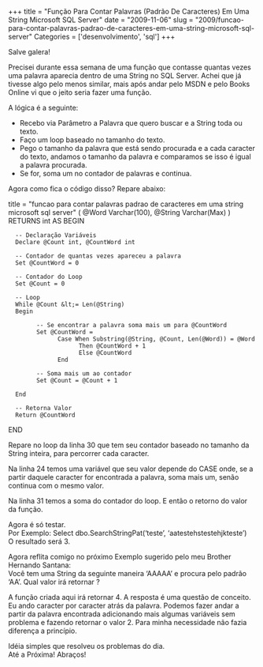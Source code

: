 +++
title = "Função Para Contar Palavras (Padrão De Caracteres) Em Uma String Microsoft SQL Server"
date = "2009-11-06"
slug = "2009/funcao-para-contar-palavras-padrao-de-caracteres-em-uma-string-microsoft-sql-server"
Categories = ['desenvolvimento', 'sql']
+++

<p>Salve galera!</p>

<p>Precisei durante essa semana de uma função que contasse quantas vezes uma palavra aparecia dentro de uma String no SQL Server. Achei que já tivesse algo pelo menos similar, mais após andar pelo MSDN e pelo Books Online vi que o jeito seria fazer uma função.</p>

<p>A lógica é a seguinte:</p>

<ul>
<li>Recebo via Parâmetro a Palavra que quero buscar e a String toda ou texto.</li>
<li>Faço um loop baseado no tamanho do texto.</li>
<li>Pego o tamanho da palavra que está sendo procurada e a cada caracter do texto, andamos o tamanho da palavra e comparamos se isso é igual a palavra procurada.</li>
<li>Se for, soma um no contador de palavras e continua.</li>
</ul>


<p>Agora como fica o código disso? Repare abaixo:</p>

<!--more-->




title = "funcao para contar palavras padrao de caracteres em uma string microsoft sql server"
(
      @Word Varchar(100),
      @String Varchar(Max)
)
RETURNS int
AS
BEGIN
 
      -- Declaração Variáveis
      Declare @Count int, @CountWord int
 
      -- Contador de quantas vezes apareceu a palavra
      Set @CountWord = 0
 
      -- Contador do Loop
      Set @Count = 0
 
      -- Loop
      While @Count &lt;= Len(@String)
      Begin
 
            -- Se encontrar a palavra soma mais um para @CountWord
            Set @CountWord =
                  Case When Substring(@String, @Count, Len(@Word)) = @Word
                        Then @CountWord + 1
                        Else @CountWord
                  End
 
            -- Soma mais um ao contador
            Set @Count = @Count + 1
 
      End
 
      -- Retorna Valor
      Return @CountWord
 
END
</pre>


<p>Repare no loop da linha 30 que tem seu contador baseado no tamanho da String inteira, para percorrer cada caracter.</p>

<p>Na linha 24 temos uma variável que seu valor depende do CASE onde, se a partir daquele caracter for encontrada a palavra, soma mais um, senão continua com o mesmo valor.</p>

<p>Na linha 31 temos a soma do contador do loop. E então o retorno do valor da função.</p>

<p>Agora é só testar.<br/>
Por Exemplo: Select dbo.SearchStringPat(&#8216;teste&#8217;, &#8216;aatestehstestehjkteste&#8217;)<br/>
O resultado será 3.</p>

<p>Agora reflita comigo no próximo Exemplo sugerido pelo meu Brother Hernando Santana:<br/>
Você tem uma String da seguinte maneira &#8216;AAAAA&#8217; e procura pelo padrão &#8216;AA&#8217;. Qual valor irá retornar ?</p>

<p>A função criada aqui irá retornar 4. A resposta é uma questão de conceito. Eu ando caracter por caracter atrás da palavra. Podemos fazer andar a partir da palavra encontrada adicionando mais algumas variáveis sem problema e fazendo retornar o valor 2. Para minha necessidade não fazia diferença a princípio.</p>

<p>Idéia simples que resolveu os problemas do dia.<br/>
Até a Próxima! Abraços!</p>
